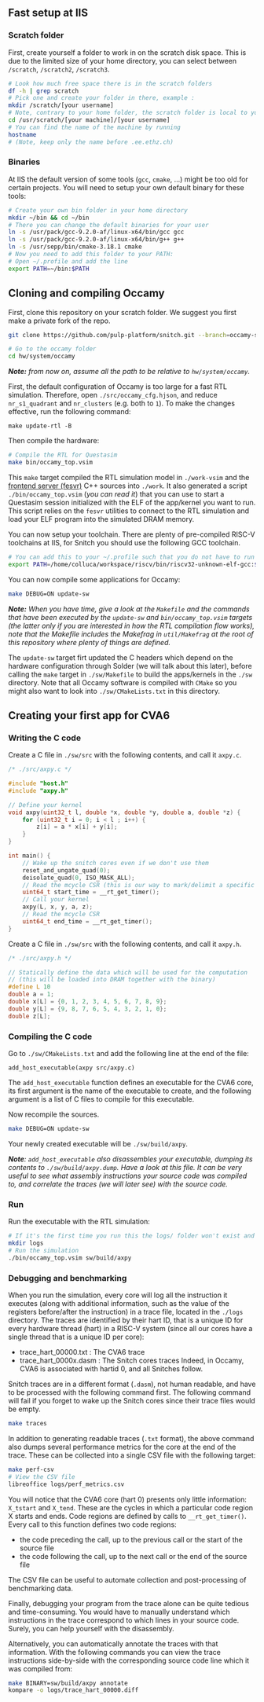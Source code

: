 ## Fast setup at IIS

### Scratch folder

First, create yourself a folder to work in on the scratch disk space. This is due to the limited size of your home directory, you can select between `/scratch`, `/scratch2`, `/scratch3`.

```bash
# Look how much free space there is in the scratch folders
df -h | grep scratch
# Pick one and create your folder in there, example :
mkdir /scratch/[your username]
# Note, contrary to your home folder, the scratch folder is local to your machine, but you can access it on any other machine like so
cd /usr/scratch/[your machine]/[your username]
# You can find the name of the machine by running
hostname
# (Note, keep only the name before .ee.ethz.ch)
```

### Binaries

At IIS the default version of some tools (`gcc`, `cmake`, ...) might be too old for certain projects. You will need to setup your own default binary for these tools:

```bash
# Create your own bin folder in your home directory
mkdir ~/bin && cd ~/bin
# There you can change the default binaries for your user
ln -s /usr/pack/gcc-9.2.0-af/linux-x64/bin/gcc gcc
ln -s /usr/pack/gcc-9.2.0-af/linux-x64/bin/g++ g++
ln -s /usr/sepp/bin/cmake-3.18.1 cmake
# Now you need to add this folder to your PATH:
# Open ~/.profile and add the line
export PATH=~/bin:$PATH
```

## Cloning and compiling Occamy

First, clone this repository on your scratch folder. We suggest you first make a private fork of the repo.

```bash
git clone https://github.com/pulp-platform/snitch.git --branch=occamy-sw

# Go to the occamy folder
cd hw/system/occamy
```

___Note:__ from now on, assume all the path to be relative to `hw/system/occamy`._

First, the default configuration of Occamy is too large for a fast RTL simulation. Therefore, open `./src/occamy_cfg.hjson`, and reduce `nr_s1_quadrant` and `nr_clusters` (e.g. both to `1`). To make the changes effective, run the following command:

```
make update-rtl -B
```

Then compile the hardware:
```bash
# Compile the RTL for Questasim
make bin/occamy_top.vsim
```

This `make` target compiled the RTL simulation model in `./work-vsim` and the [frontend server (fesvr)](https://github.com/riscv-software-src/riscv-isa-sim) C++ sources into `./work`. It also generated a script `./bin/occamy_top.vsim` (_you can read it_) that you can use to start a Questasim session initialized with the ELF of the app/kernel you want to run.
This script relies on the `fesvr` utilities to connect to the RTL simulation and load your ELF program into the simulated DRAM memory.

You can now setup your toolchain. There are plenty of pre-compiled RISC-V toolchains at IIS, for Snitch you should use the following GCC toolchain.

```bash
# You can add this to your ~/.profile such that you do not have to run this command every time you open a new terminal
export PATH=/home/colluca/workspace/riscv/bin/riscv32-unknown-elf-gcc:$PATH
```

You can now compile some applications for Occamy:

```bash
make DEBUG=ON update-sw
```

___Note:__ When you have time, give a look at the `Makefile` and the commands that have been executed by the `update-sw` and `bin/occamy_top.vsim` targets (the latter only if you are interested in how the RTL compilation flow works), note that the Makefile includes the Makefrag in `util/Makefrag` at the root of this repository where plenty of things are defined._

The `update-sw` target firt updated the C headers which depend on the hardware configuration through Solder (we will talk about this later), before calling the `make` target in `./sw/Makefile` to build the apps/kernels in the `./sw` directory. Note that all Occamy software is compiled with `CMake` so you might also want to look into `./sw/CMakeLists.txt` in this directory.

## Creating your first app for CVA6

### Writing the C code

Create a C file in `./sw/src` with the following contents, and call it `axpy.c`.

```C
/* ./src/axpy.c */

#include "host.h"
#include "axpy.h"

// Define your kernel
void axpy(uint32_t l, double *x, double *y, double a, double *z) {
    for (uint32_t i = 0; i < l ; i++) {
        z[i] = a * x[i] + y[i];
    }
}

int main() {
    // Wake up the snitch cores even if we don't use them
    reset_and_ungate_quad(0);
    deisolate_quad(0, ISO_MASK_ALL);
    // Read the mcycle CSR (this is our way to mark/delimit a specific code region for benchmarking)
    uint64_t start_time = __rt_get_timer();
    // Call your kernel
    axpy(L, x, y, a, z);
    // Read the mcycle CSR
    uint64_t end_time = __rt_get_timer();
}
```

Create a C file in `./sw/src` with the following contents, and call it `axpy.h`.


```C
/* ./src/axpy.h */

// Statically define the data which will be used for the computation
// (this will be loaded into DRAM together with the binary)
#define L 10
double a = 1;
double x[L] = {0, 1, 2, 3, 4, 5, 6, 7, 8, 9};
double y[L] = {9, 8, 7, 6, 5, 4, 3, 2, 1, 0};
double z[L];
```

### Compiling  the C code

Go to `./sw/CMakeLists.txt` and add the following line at the end of the file:

```
add_host_executable(axpy src/axpy.c)
```

The `add_host_executable` function defines an executable for the CVA6 core, its first argument is the name of the executable to create, and the following argument is a list of C files to compile for this executable. 

Now recompile the sources.

```bash
make DEBUG=ON update-sw
```

Your newly created executable will be `./sw/build/axpy`.

___Note__: `add_host_executable` also disassembles your executable, dumping its contents to `./sw/build/axpy.dump`. Have a look at this file. It can be very useful to see what assembly instructions your source code was compiled to, and correlate the traces (we will later see) with the source code._

### Run

Run the executable with the RTL simulation:

```bash
# If it's the first time you run this the logs/ folder won't exist and you will have to create it
mkdir logs
# Run the simulation
./bin/occamy_top.vsim sw/build/axpy
```

### Debugging and benchmarking

When you run the simulation, every core will log all the instruction it executes (along with additional information, such as the value of the registers before/after the instruction) in a trace file, located in the `./logs` directory. The traces are identified by their hart ID, that is a unique ID for every hardware thread (hart) in a RISC-V system (since all our cores have a single thread that is a unique ID per core):
- trace_hart_00000.txt : The CVA6 trace
- trace_hart_0000x.dasm : The Snitch cores traces
Indeed, in Occamy, CVA6 is associated with hartid 0, and all Snitches follow.

Snitch traces are in a different format (`.dasm`), not human readable, and have to be processed with the following command first. The following command will fail if you forget to wake up the Snitch cores since their trace files would be empty.

```bash
make traces
```

In addition to generating readable traces (`.txt` format), the above command also dumps several performance metrics for the core at the end of the trace. These can be collected into a single CSV file with the following target:

```bash
make perf-csv
# View the CSV file
libreoffice logs/perf_metrics.csv
```

You will notice that the CVA6 core (hart 0) presents only little information: `X_tstart` and `X_tend`. These are the cycles in which a particular code region X starts and ends. Code regions are defined by calls to `__rt_get_timer()`. Every call to this function defines two code regions:
- the code preceding the call, up to the previous call or the start of the source file
- the code following the call, up to the next call or the end of the source file

The CSV file can be useful to automate collection and post-processing of benchmarking data.

Finally, debugging your program from the trace alone can be quite tedious and time-consuming. You would have to manually understand which instructions in the trace correspond to which lines in your source code. Surely, you can help yourself with the disassembly.

Alternatively, you can automatically annotate the traces with that information. With the following commands you can view the trace instructions side-by-side with the corresponding source code line which it was compiled from:

```bash
make BINARY=sw/build/axpy annotate 
kompare -o logs/trace_hart_00000.diff
```